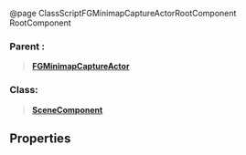 @page ClassScriptFGMinimapCaptureActorRootComponent RootComponent
### Parent :
<b><a href="_class_script_f_g_minimap_capture_actor.html"><blockquote>FGMinimapCaptureActor</blockquote></a></b>
### Class:
<b><a href="_class_script_scene_component.html"><blockquote>SceneComponent</blockquote></a></b>
## Properties
